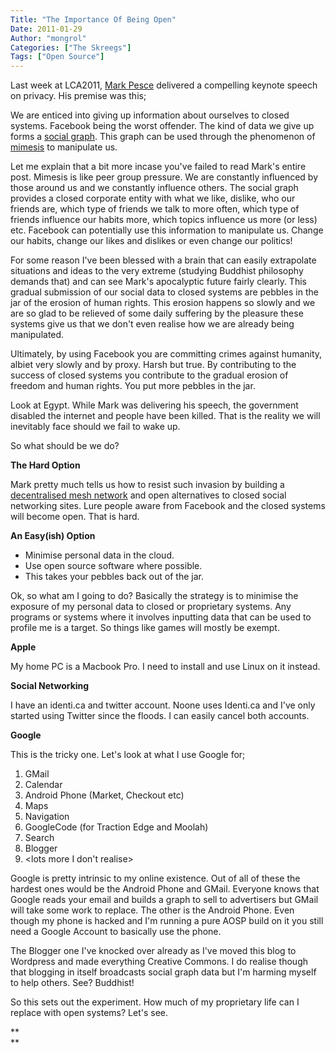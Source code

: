 ```yaml
---
Title: "The Importance Of Being Open"
Date: 2011-01-29
Author: "mongrol"
Categories: ["The Skreegs"]
Tags: ["Open Source"]
---
```


Last week at LCA2011, [Mark Pesce][] delivered a compelling keynote
speech on privacy. His premise was this;

We are enticed into giving up information about ourselves to closed
systems. Facebook being the worst offender. The kind of data we give up
forms a [social graph][]. This graph can be used through the phenomenon
of [mimesis][] to manipulate us.

Let me explain that a bit more incase you've failed to read Mark's
entire post. Mimesis is like peer group pressure. We are constantly
influenced by those around us and we constantly influence others. The
social graph provides a closed corporate entity with what we like,
dislike, who our friends are, which type of friends we talk to more
often, which type of friends influence our habits more, which topics
influence us more (or less) etc. Facebook can potentially use this
information to manipulate us. Change our habits, change our likes and
dislikes or even change our politics!

For some reason I've been blessed with a brain that can easily
extrapolate situations and ideas to the very extreme (studying Buddhist
philosophy demands that) and can see Mark's apocalyptic future fairly
clearly. This gradual submission of our social data to closed systems
are pebbles in the jar of the erosion of human rights. This erosion
happens so slowly and we are so glad to be relieved of some daily
suffering by the pleasure these systems give us that we don't even
realise how we are already being manipulated.

Ultimately, by using Facebook you are committing crimes against
humanity, albiet very slowly and by proxy. Harsh but true. By
contributing to the success of closed systems you contribute to the
gradual erosion of freedom and human rights. You put more pebbles in the
jar.

Look at Egypt. While Mark was delivering his speech, the government
disabled the internet and people have been killed. That is the reality
we will inevitably face should we fail to wake up.

So what should be we do?

**The Hard Option**

Mark pretty much tells us how to resist such invasion by building a
[decentralised mesh network][] and open alternatives to closed social
networking sites. Lure people aware from Facebook and the closed systems
will become open. That is hard.

**An Easy(ish) Option**

-   Minimise personal data in the cloud.
-   Use open source software where possible.
-   This takes your pebbles back out of the jar.

Ok, so what am I going to do? Basically the strategy is to minimise the
exposure of my personal data to closed or proprietary systems. Any
programs or systems where it involves inputting data that can be used to
profile me is a target. So things like games will mostly be exempt.

**Apple**

My home PC is a Macbook Pro. I need to install and use Linux on it
instead.

**Social Networking**

I have an identi.ca and twitter account. Noone uses Identi.ca and I've
only started using Twitter since the floods. I can easily cancel both
accounts.

**Google**

This is the tricky one. Let's look at what I use Google for;

1.  GMail
2.  Calendar
3.  Android Phone (Market, Checkout etc)
4.  Maps
5.  Navigation
6.  GoogleCode (for Traction Edge and Moolah)
7.  Search
8.  Blogger
9.  \<lots more I don't realise\>

Google is pretty intrinsic to my online existence. Out of all of these
the hardest ones would be the Android Phone and GMail. Everyone knows
that Google reads your email and builds a graph to sell to advertisers
but GMail will take some work to replace. The other is the Android
Phone. Even though my phone is hacked and I'm running a pure AOSP build
on it you still need a Google Account to basically use the phone.

The Blogger one I've knocked over already as I've moved this blog to
Wordpress and made everything Creative Commons. I do realise though that
blogging in itself broadcasts social graph data but I'm harming myself
to help others. See? Buddhist!

So this sets out the experiment. How much of my proprietary life can I
replace with open systems? Let's see.

**  
**

  [Mark Pesce]: http://blog.futurestreetconsulting.com/wp-trackback.php?p=484
  [social graph]: http://en.wikipedia.org/wiki/Social_graph
  [mimesis]: http://en.wikipedia.org/wiki/Mimesis
  [decentralised mesh network]: http://www.servalproject.org/
